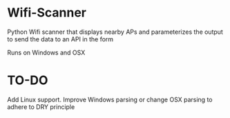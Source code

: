 Wifi-Scanner
============

Python Wifi scanner that displays nearby APs and parameterizes the output to send the data to an API in the form

Runs on Windows and OSX

TO-DO
============

Add Linux support. Improve Windows parsing or change OSX parsing to adhere to DRY principle
